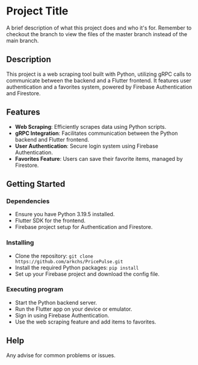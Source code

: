 # Project Title

A brief description of what this project does and who it's for.
Remember to checkout the branch to view the files of the master branch instead of the main branch.

## Description

This project is a web scraping tool built with Python, utilizing gRPC calls to communicate between the backend and a Flutter frontend. It features user authentication and a favorites system, powered by Firebase Authentication and Firestore.

## Features

- **Web Scraping**: Efficiently scrapes data using Python scripts.
- **gRPC Integration**: Facilitates communication between the Python backend and Flutter frontend.
- **User Authentication**: Secure login system using Firebase Authentication.
- **Favorites Feature**: Users can save their favorite items, managed by Firestore.

## Getting Started

### Dependencies

- Ensure you have Python 3.19.5 installed.
- Flutter SDK for the frontend.
- Firebase project setup for Authentication and Firestore.

### Installing

- Clone the repository: `git clone https://github.com/arkchs/PricePulse.git`
- Install the required Python packages: `pip install `
- Set up your Firebase project and download the config file.

### Executing program

- Start the Python backend server.
- Run the Flutter app on your device or emulator.
- Sign in using Firebase Authentication.
- Use the web scraping feature and add items to favorites.

## Help

Any advise for common problems or issues.
